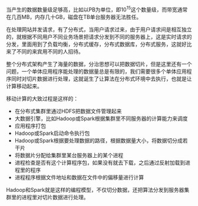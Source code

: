 当产生的数据数量级足够高，比如以PB为单位，即10<sup>15</sup>这个数量级，而带宽通常在几百MB，内存几十GB，磁盘在TB单台服务器无法胜任。

在处理网站并发请求，有了分布式，当用户请求过来，由于用户请求间是相互独立的，就根据不同用户不同业务场景把请求分发到不同的服务器上，这是实时请求的分发，里面用到了负载均衡，分布式缓存，分布式数据库，分布式服务，这就好比来了不同的来宾用不同的人招待。

整个分布式架构产生了海量的数据，分治思想可以把数据切片，但是这里还有一个问题，一个单体应用程序能处理的数据量总是有限的，我们需要很多个单体应用程序同时对切片数据进行处理，这就诞生了让算法在分布式环境中去执行，也就是让计算移动起来。

移动计算的大致过程是这样的：

- 在分布式集群里通过HDFS把数据文件管理起来
- 大数据引擎，比如Hadoop或Spark根据集群里不同服务器的计算能力来调度
- 应用程序打包
- Hadoop或Spark启动命令执行包
- Hadoop或Spark根据要处理数据的路径，根据数据量大小，将数据切分成若干片
- 将数据片分配给集群里某台服务器上的某个进程
- 进程检查是否有这个计算程序包，如果没有就去下载，之后通过反射加载到进程里的程序
- 进程程序根据文件地址和数据在文件中的偏移量进行计算

Hadoop和Spark就是这样的编程模型，不仅切分数据，还把算法分发到服务器集群里的进程里对切片数据进行处理。

